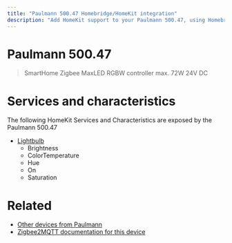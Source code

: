 ```yaml
---
title: "Paulmann 500.47 Homebridge/HomeKit integration"
description: "Add HomeKit support to your Paulmann 500.47, using Homebridge, Zigbee2MQTT and homebridge-z2m."
---
```

<!---
This file has been GENERATED using src/docgen/docgen.ts
DO NOT EDIT THIS FILE MANUALLY!
-->
# Paulmann 500.47
> SmartHome Zigbee MaxLED RGBW controller max. 72W 24V DC


# Services and characteristics
The following HomeKit Services and Characteristics are exposed by
the Paulmann 500.47

* [Lightbulb](../../light.md)
  * Brightness
  * ColorTemperature
  * Hue
  * On
  * Saturation


# Related
* [Other devices from Paulmann](../index.md#paulmann)
* [Zigbee2MQTT documentation for this device](https://www.zigbee2mqtt.io/devices/500.47.html)